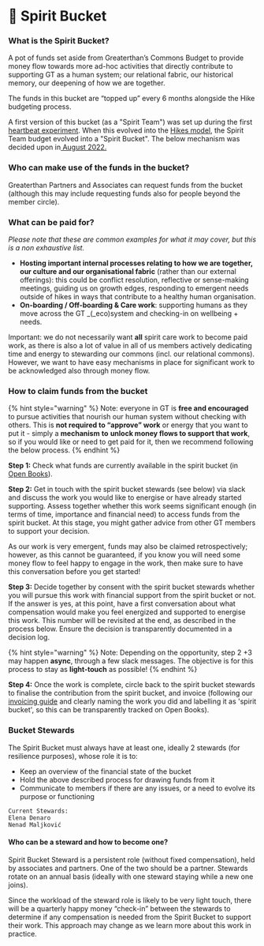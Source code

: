 # 💚 Spirit Bucket

### What is the Spirit Bucket?&#x20;

A pot of funds set aside from Greaterthan’s Commons Budget to provide money flow towards more ad-hoc activities that directly contribute to supporting GT as a human system; our relational fabric, our historical memory, our deepening of how we are together.

The funds in this bucket are “topped up” every 6 months alongside the Hike budgeting process.

A first version of this bucket (as a "Spirit Team") was set up during the first [heartbeat experiment](https://www.loomio.org/d/7BLtaCeF/the-heart-beat-experiment-working-out-loud-temperature-check). When this evolved into the [Hikes model](https://www.loomio.org/d/S1HbuPUo/the-heart-beat-evolution-temperature-check), the Spirit Team budget evolved into a "Spirit Bucket". The below mechanism was decided upon in[ August 2022.](https://www.loomio.org/d/9JUikFhP/comment/2757128?discussion\_reader\_token=cwQqvvvgMEjTN9LUVPB1wokA\&utm\_campaign=new\_comment\&utm\_medium=email)

### Who can make use of the funds in the bucket?&#x20;

Greaterthan Partners and Associates can request funds from the bucket (although this may include requesting funds also for people beyond the member circle).

### What can be paid for?&#x20;

_Please note that these are common examples for what it may cover, but this is a non exhaustive list._&#x20;

* **Hosting important internal processes relating to how we are together, our culture and our organisational fabric** (rather than our external offerings): this could be conflict resolution, reflective or sense-making meetings, guiding us on growth edges, responding to emergent needs outside of hikes in ways that contribute to a healthy human organisation.
* **On-boarding / Off-boarding & Care work**: supporting humans as they move across the GT _(_eco)system and checking-in on wellbeing + needs.

Important: we do not necessarily want **all** spirit care work to become paid work, as there is also a lot of value in all of us members actively dedicating time and energy to stewarding our commons (incl. our relational commons). However, we want to have easy mechanisms in place for significant work to be acknowledged also through money flow.

### How to claim funds from the bucket

{% hint style="warning" %}
Note: everyone in GT is **free and encouraged** to pursue activities that nourish our human system without checking with others. This is **not required to “approve” work** or energy that you want to put it - simply a **mechanism** **to** **unlock money flows to support that work**, so if you would like or need to get paid for it, then we recommend following the below process.
{% endhint %}

**Step 1:** Check what funds are currently available in the spirit bucket (in [Open Books](https://airtable.com/appT4LEFfkKzgOJzg/paglFxB4Y2yH7Ftep)).

**Step 2:** Get in touch with the spirit bucket stewards (see below) via slack and discuss the work you would like to energise or have already started supporting. Assess together whether this work seems significant enough (in terms of time, importance and financial need) to access funds from the spirit bucket. At this stage, you might gather advice from other GT members to support your decision.

As our work is very emergent, funds may also be claimed retrospectively; however, as this cannot be guaranteed, if you know you will need some money flow to feel happy to engage in the work, then make sure to have this conversation before you get started!

**Step 3:** Decide together by consent with the spirit bucket stewards whether you will pursue this work with financial support from the spirit bucket or not. If the answer is yes, at this point, have a first conversation about what compensation would make you feel energized and supported to energise this work. This number will be revisited at the end, as described in the process below. Ensure the decision is transparently documented in a decision log.

{% hint style="warning" %}
Note: Depending on the opportunity, step 2 +3 may happen **async**, through a few slack messages. The objective is for this process to stay as **light-touch** as possible!
{% endhint %}

**Step 4:** Once the work is complete, circle back to the spirit bucket stewards to finalise the contribution from the spirit bucket, and invoice (following our [invoicing guide](https://docs.google.com/document/d/1WLoADkijt0G-RU7BCE4ZhmDYiSVW7Kh47aAI-lPV17o/edit#heading=h.dtmdrw3hm62q) and clearly naming the work you did and labelling it as 'spirit bucket', so this can be transparently tracked on Open Books).&#x20;

### Bucket Stewards&#x20;

The Spirit Bucket must always have at least one, ideally 2 stewards (for resilience purposes), whose role it is to:&#x20;

* Keep an overview of the financial state of the bucket&#x20;
* Hold the above described process for drawing funds from it
* Communicate to members if there are any issues, or a need to evolve its purpose or functioning

```
Current Stewards: 
Elena Denaro
Nenad Maljković 
```

#### Who can be a steward and how to become one?&#x20;

Spirit Bucket Steward is a persistent role (without fixed compensation), held by associates and partners. One of the two should be a partner. Stewards rotate on an annual basis (ideally with one steward staying while a new one joins).

Since the workload of the steward role is likely to be very light touch, there will be a quarterly happy money “check-in” between the stewards to determine if any compensation is needed from the Spirit Bucket to support their work. This approach may change as we learn more about this work in practice.
